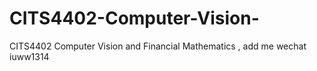 # CITS4402-Computer-Vision-
CITS4402 Computer Vision and Financial Mathematics , add me wechat iuww1314
